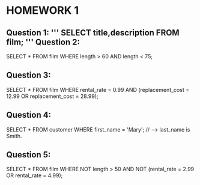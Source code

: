 # HOMEWORK 1

Question 1: 
'''
  SELECT title,description FROM film;
'''
Question 2:
--
  SELECT * FROM film WHERE length > 60 AND length < 75;

Question 3:
--
  SELECT * FROM film WHERE rental_rate = 0.99 AND (replacement_cost = 12.99 OR replacement_cost = 28.99);

Question 4:
--
  SELECT * FROM customer WHERE first_name = 'Mary'; // --> last_name is Smith.

Question 5:
--
  SELECT * FROM film WHERE NOT length > 50 AND NOT (rental_rate = 2.99 OR rental_rate = 4.99);

